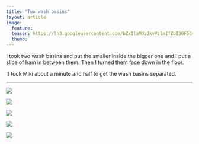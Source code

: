 ```yaml
---
title: "Two wash basins"
layout: article
image:
  feature:
  teaser: https://lh3.googleusercontent.com/bZxIlaMdvJkvVzlmIfZbI3GF5C4lyxBA7MU_l567k8s=w245
  thumb:
---
```


I took two wash basins and put the smaller inside the bigger one and I put a slice of ham in between them. Then I turned them face down in the floor.

It took Miki about a minute and half to get the wash basins separated.

---

[![](https://lh3.googleusercontent.com/84vERjRGqZQ9SH1nwJbJ3gWH3JqHY48C1K7mPqTOTa4=w800)](https://lh3.googleusercontent.com/84vERjRGqZQ9SH1nwJbJ3gWH3JqHY48C1K7mPqTOTa4=s0)

[![](https://lh3.googleusercontent.com/LOQcIaxTGAOC0mGbuOJhlS8NpAz8yUbblEmEsZ7R4gA=w800)](https://lh3.googleusercontent.com/LOQcIaxTGAOC0mGbuOJhlS8NpAz8yUbblEmEsZ7R4gA=s0)

[![](https://lh3.googleusercontent.com/RtXo18XP5pt-rwv7r36iTADHz5XT_eQidtrKWbmHZSlFr2lypWpUO8Mpmjy7hsTGoTQ49_Fe9_l__bMXLe2ncZ5t_YctTRXdQzM9yrVIqttxs1tphGXpCggb5S1UC-uuP7h2NU_RrW4CY-Kc4Qj83OYUrsz6aLnCQRAYSf1g9ch7bUYvfPedBlj8-ZjS-hmalWpGdFKQZh-KC1OmX1t4QX8shz0A6aq3QAle-Ivib0FXZrApz51BZvHMS2D8iVznb5swyWxsmOumZ24G4SVAoVTeBfeUmDNWDna5gUS0IvuzXuh37mH-LxpKXI2I8TV2tzY2Oe3IJe2bGGQR0GXLZ0GDUU0ivs75Y6xohPl7Lm7Jn6HtA-Rj64_4llB7E01G50yrIFHKsEWuJYXjpT8CJkp8QH0KgDqb-rJGU_KQdVa0vgSqdonsJVmRgbdRy5z0tX79JDqXu-FtzAj8vW0dxS_YNIR2-vw-j92kdG1kmz1yubDm6wmiT3E5Jb3igXrwl3xCjybRLoEpNZfLLOb2hQCoQxG2jS5ekBid-j4TjIB82emCCWxtyOZPMIEcd2pKZRP2=w800)](https://lh3.googleusercontent.com/RtXo18XP5pt-rwv7r36iTADHz5XT_eQidtrKWbmHZSlFr2lypWpUO8Mpmjy7hsTGoTQ49_Fe9_l__bMXLe2ncZ5t_YctTRXdQzM9yrVIqttxs1tphGXpCggb5S1UC-uuP7h2NU_RrW4CY-Kc4Qj83OYUrsz6aLnCQRAYSf1g9ch7bUYvfPedBlj8-ZjS-hmalWpGdFKQZh-KC1OmX1t4QX8shz0A6aq3QAle-Ivib0FXZrApz51BZvHMS2D8iVznb5swyWxsmOumZ24G4SVAoVTeBfeUmDNWDna5gUS0IvuzXuh37mH-LxpKXI2I8TV2tzY2Oe3IJe2bGGQR0GXLZ0GDUU0ivs75Y6xohPl7Lm7Jn6HtA-Rj64_4llB7E01G50yrIFHKsEWuJYXjpT8CJkp8QH0KgDqb-rJGU_KQdVa0vgSqdonsJVmRgbdRy5z0tX79JDqXu-FtzAj8vW0dxS_YNIR2-vw-j92kdG1kmz1yubDm6wmiT3E5Jb3igXrwl3xCjybRLoEpNZfLLOb2hQCoQxG2jS5ekBid-j4TjIB82emCCWxtyOZPMIEcd2pKZRP2=s0)

[![](https://lh3.googleusercontent.com/oimkTRcJTKMsNPulb3ZkYuj4Dmm7TnBAekWQ8Af3ii0=w800)](https://lh3.googleusercontent.com/oimkTRcJTKMsNPulb3ZkYuj4Dmm7TnBAekWQ8Af3ii0=s0)

[![](https://lh3.googleusercontent.com/nZ-o_m-8pFZz6eeG0FXFPJbwxugkmBscjywIAOGvdtM=w800)](https://lh3.googleusercontent.com/nZ-o_m-8pFZz6eeG0FXFPJbwxugkmBscjywIAOGvdtM=s0)
